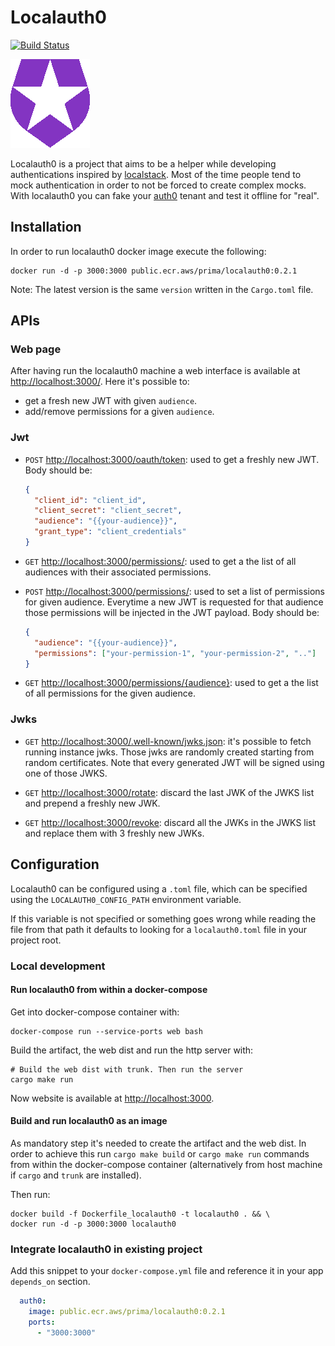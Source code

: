 # Localauth0

[![Build Status](https://drone-1.prima.it/api/badges/primait/localauth0/status.svg)](https://drone-1.prima.it/primait/localauth0)

![localauth0](web/assets/static/media/localauth0.png)

Localauth0 is a project that aims to be a helper while developing authentications inspired by [localstack](https://localstack.cloud/).
Most of the time people tend to mock authentication in order to not be forced to create complex mocks.
With localauth0 you can fake your [auth0](https://auth0.com/) tenant and test it offline for "real".

## Installation

In order to run localauth0 docker image execute the following:

```shell
docker run -d -p 3000:3000 public.ecr.aws/prima/localauth0:0.2.1
```

Note: The latest version is the same `version` written in the `Cargo.toml` file.

## APIs

### Web page

After having run the localauth0 machine a web interface is available at [http://localhost:3000/](http://localhost:3000/).
Here it's possible to:

- get a fresh new JWT with given `audience`.
- add/remove permissions for a given `audience`.

### Jwt

- `POST` [http://localhost:3000/oauth/token](http://localhost:3000/oauth/token): used to get a freshly new JWT. Body
  should be:

  ```json
  {
    "client_id": "client_id",
    "client_secret": "client_secret",
    "audience": "{{your-audience}}",
    "grant_type": "client_credentials"
  }
  ```

- `GET` [http://localhost:3000/permissions/](http://localhost:3000/permissions): used to get a the list of all audiences with their associated permissions.

- `POST` [http://localhost:3000/permissions/](http://localhost:3000/permissions): used to set a list of permissions for
  given audience. Everytime a new JWT is requested for that audience those permissions will be injected in the JWT
  payload. Body should be:

  ```json
  {
    "audience": "{{your-audience}}",
    "permissions": ["your-permission-1", "your-permission-2", ".."]
  }
  ```

- `GET` [http://localhost:3000/permissions/{audience}](http://localhost:3000/permissions/{audience}): used to get a the list of all permissions for the given audience.

### Jwks

- `GET` [http://localhost:3000/.well-known/jwks.json](http://localhost:3000/.well-known/jwks.json): it's possible to
fetch running instance jwks. Those jwks are randomly created starting from random certificates.
Note that every generated JWT will be signed using one of those JWKS.

- `GET` [http://localhost:3000/rotate](http://localhost:3000/rotate): discard the last JWK of the JWKS list and
  prepend a freshly new JWK.

- `GET` [http://localhost:3000/revoke](http://localhost:3000/revoke): discard all the JWKs in the JWKS list and
  replace them with 3 freshly new JWKs.

## Configuration

Localauth0 can be configured using a `.toml` file, which can be specified using the `LOCALAUTH0_CONFIG_PATH` environment variable.

If this variable is not specified or something goes wrong while reading the file from that path it defaults to looking for a `localauth0.toml` file in your project root.

### Local development

#### Run localauth0 from within a docker-compose

Get into docker-compose container with:

```shell
docker-compose run --service-ports web bash
```

Build the artifact, the web dist and run the http server with:

```shell
# Build the web dist with trunk. Then run the server
cargo make run
```

Now website is available at <http://localhost:3000>.

#### Build and run localauth0 as an image

As mandatory step it's needed to create the artifact and the web dist. In order to achieve this run `cargo make
build` or `cargo make run` commands from within the docker-compose container (alternatively from host machine if
`cargo` and `trunk` are installed).

Then run:

```shell
docker build -f Dockerfile_localauth0 -t localauth0 . && \
docker run -d -p 3000:3000 localauth0
```

### Integrate localauth0 in existing project

Add this snippet to your `docker-compose.yml` file and reference it in your app `depends_on` section.

```yaml
  auth0:
    image: public.ecr.aws/prima/localauth0:0.2.1
    ports:
      - "3000:3000"
```
